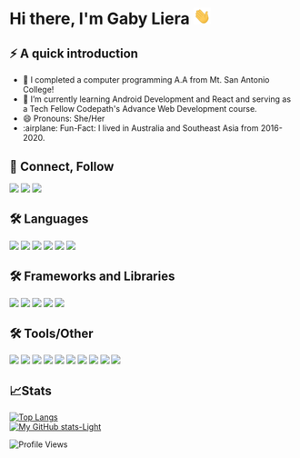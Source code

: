 # Hi there, I'm Gaby Liera <img src="https://raw.githubusercontent.com/gabrielaliera/gabrielaliera/master/wave.gif" width="30px">



## ⚡ A quick introduction
<ul>
  <li>🔭 I completed a computer programming A.A from Mt. San Antonio College!</li>
  <li>🌱 I’m currently learning Android Development and React and serving as a Tech Fellow Codepath's Advance Web Development course.</li>
  <li> 😄 Pronouns: She/Her
  <li>:airplane: Fun-Fact: I lived in Australia and Southeast Asia from 2016-2020.</li>
 </ul>
 
## :handshake: Connect, Follow
<a href="https://www.linkedin.com/in/gabrielaliera/"><img src="https://img.shields.io/badge/LinkedIn-0077B5?style=for-the-badge&logo=linkedin&logoColor=white" /></a>
<a href="mailto:gliera2990@gmail.com"><img src="https://img.shields.io/badge/Gmail-D14836?style=for-the-badge&logo=gmail&logoColor=white" /></a>
<a href="https://www.hackerrank.com/gliera2990"><img src="https://img.shields.io/badge/-Hackerrank-2EC866?style=for-the-badge&logo=HackerRank&logoColor=white" /></a>
<br>

## :hammer_and_wrench: Languages
<div styles="display:flex">
<img src="https://img.shields.io/badge/Java-ED8B00?style=for-the-badge&logo=java&logoColor=white" />
<img src="https://img.shields.io/badge/Python-FFD43B?style=for-the-badge&logo=python&logoColor=blue" />
<img src="https://img.shields.io/badge/JavaScript-323330?style=for-the-badge&logo=javascript&logoColor=F7DF1E" />
<img src="https://img.shields.io/badge/HTML5-E34F26?style=for-the-badge&logo=html5&logoColor=white" />
<img src="https://img.shields.io/badge/CSS3-1572B6?style=for-the-badge&logo=css3&logoColor=white" />
<img src="https://img.shields.io/badge/PHP-777BB4?style=for-the-badge&logo=php&logoColor=white" />

## :hammer_and_wrench: Frameworks and Libraries
<img src="https://img.shields.io/badge/Numpy-777BB4?style=for-the-badge&logo=numpy&logoColor=white"/>
<img src="https://img.shields.io/badge/Pandas-2C2D72?style=for-the-badge&logo=pandas&logoColor=white" />
<img src="https://img.shields.io/badge/scikit_learn-F7931E?style=for-the-badge&logo=scikit-learn&logoColor=white" />
<img src="https://img.shields.io/badge/Flask-000000?style=for-the-badge&logo=flask&logoColor=white" />
<img src ="https://img.shields.io/badge/React-20232A?style=for-the-badge&logo=react&logoColor=61DAFB" />
  
## :hammer_and_wrench: Tools/Other
<img src="https://img.shields.io/badge/Jupyter-F37626.svg?&style=for-the-badge&logo=Jupyter&logoColor=white" />
<img src="https://img.shields.io/badge/Linux-FCC624?style=for-the-badge&logo=linux&logoColor=black" />
<img src="https://img.shields.io/badge/VirtualBox-21416b?style=for-the-badge&logo=VirtualBox&logoColor=white" />
<img src="https://img.shields.io/badge/Amazon_AWS-FF9900?style=for-the-badge&logo=amazonaws&logoColor=white" />
<img src="https://img.shields.io/badge/Apache-D22128?style=for-the-badge&logo=Apache&logoColor=white" />
<img src="https://img.shields.io/badge/MariaDB-003545?style=for-the-badge&logo=mariadb&logoColor=white" />
<img src="https://img.shields.io/badge/MySQL-005C84?style=for-the-badge&logo=mysql&logoColor=white" />
<img src="https://img.shields.io/badge/Xampp-F37623?style=for-the-badge&logo=xampp&logoColor=white" />
<img src="https://img.shields.io/badge/replit-667881?style=for-the-badge&logo=replit&logoColor=white" />
<img src="https://img.shields.io/badge/VSCode-0078D4?style=for-the-badge&logo=visual%20studio%20code&logoColor=white" />

 

## :chart_with_upwards_trend:Stats 
 [![Top Langs](https://github-readme-stats-sigma-five.vercel.app/api/top-langs/?username=gabrielaliera&layout=compact&title_color=007bff&text_color=e7e7e7&icon_color=007bff&bg_color=171c28)](https://github.com/gabrielaliera/github-readme-stats)
 <br> 
 [![My GitHub stats-Light](https://github-readme-stats-sigma-five.vercel.app/api?username=gabrielaliera&show_icons=true&theme=dark#gh-dark-mode-only)](https://github.com/gabrielaliera/github-readme-stats#gh-dark-mode-only)

  
![Profile Views](https://komarev.com/ghpvc/?username=gabrielaliera)
</div>



<!--Hello -->
<!--

 [![Top Langs](https://github-readme-stats.vercel.app/api/top-langs/?username=gabrielaliera&layout=compact&title_color=007bff&text_color=e7e7e7&icon_color=007bff&bg_color=171c28)](https://github.com/gabrielaliera/github-readme-stats)
 <br> 
 [![My GitHub stats-Light](https://github-readme-stats.vercel.app/api?username=gabrielaliera&show_icons=true&theme=dark#gh-dark-mode-only)](https://github.com/gabrielaliera/github-readme-stats#gh-dark-mode-only)



**gabrielaliera/gabrielaliera** is a ✨ _special_ ✨ repository because its `README.md` (this file) appears on your GitHub profile.
[![My GitHub stats-Light](https://github-readme-stats.vercel.app/api?username=gabrielaliera&show_icons=true&theme=default#gh-light-mode-only)](https://github.com/gabrielaliera/github-readme-stats#gh-light-mode-only)
Here are some ideas to get you started:

- 🔭 I’m a Computer Programming and Computer Science student at Mount San Antonio College
- 🌱 I’m currently learning ...
- 👯 I’m looking to collaborate on ...
- 🤔 I’m looking for help with ...
- 💬 Ask me about ...
- 📫 How to reach me: ...
- 😄 Pronouns: ...
- ⚡ Fun fact: I lived in Australia and South East Asia from 2016-2020
👋👋
-->
